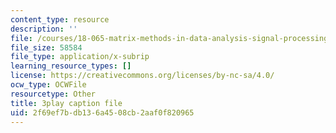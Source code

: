 ```yaml
---
content_type: resource
description: ''
file: /courses/18-065-matrix-methods-in-data-analysis-signal-processing-and-machine-learning-spring-2018/2f69ef7bdb136a4508cb2aaf0f820965_xaSL8yFgqig.srt
file_size: 58584
file_type: application/x-subrip
learning_resource_types: []
license: https://creativecommons.org/licenses/by-nc-sa/4.0/
ocw_type: OCWFile
resourcetype: Other
title: 3play caption file
uid: 2f69ef7b-db13-6a45-08cb-2aaf0f820965
---
```

